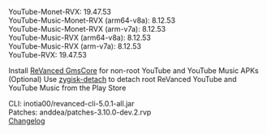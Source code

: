 YouTube-Monet-RVX: 19.47.53  
YouTube-Music-Monet-RVX (arm64-v8a): 8.12.53  
YouTube-Music-Monet-RVX (arm-v7a): 8.12.53  
YouTube-Music-RVX (arm64-v8a): 8.12.53  
YouTube-Music-RVX (arm-v7a): 8.12.53  
YouTube-RVX: 19.47.53  

Install [ReVanced GmsCore](https://github.com/ReVanced/GmsCore/releases/latest) for non-root YouTube and YouTube Music APKs  
(Optional) Use [zygisk-detach](https://github.com/j-hc/zygisk-detach/releases/latest) to detach root ReVanced YouTube and YouTube Music from the Play Store
  
CLI: inotia00/revanced-cli-5.0.1-all.jar  
Patches: anddea/patches-3.10.0-dev.2.rvp  
[Changelog](https://github.com/anddea/revanced-patches/releases/tag/v3.10.0-dev.2)  
